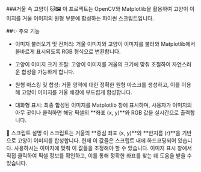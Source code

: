 ###거울 속 고양이 🐱🖼️
이 프로젝트는 OpenCV와 Matplotlib을 활용하여 고양이 이미지를 거울 이미지의 원형 부분에 합성하는 파이썬 스크립트입니다.

##✨ 주요 기능
* 이미지 불러오기 및 전처리: 거울 이미지와 고양이 이미지를 불러와 Matplotlib에서 올바르게 표시되도록 RGB 형식으로 변환합니다.

* 고양이 이미지 크기 조절: 고양이 이미지를 거울의 크기에 맞춰 조절하여 자연스러운 합성을 가능하게 합니다.

* 원형 마스킹 및 합성: 거울 영역에 대한 정확한 원형 마스크를 생성하고, 이를 이용해 고양이 이미지를 거울 배경에 부드럽게 합성합니다.

* 대화형 표시: 최종 합성된 이미지를 Matplotlib 창에 표시하며, 사용자가 이미지의 아무 곳이나 클릭하면 해당 픽셀의 **좌표 (x, y)**와 RGB 값을 실시간으로 출력합니다.

🚀 스크립트 설명
이 스크립트는 거울의 **중심 좌표 (x, y)**와 **반지름 (r)**을 기반으로 고양이 이미지를 합성합니다. 현재 이 값들은 스크립트 내에 하드코딩되어 있습니다. 사용하시는 이미지에 맞춰 이 값들을 조정해야 할 수 있습니다. 이미지 표시 창에서 직접 클릭하여 픽셀 정보를 확인하고, 이를 통해 정확한 좌표를 찾는 데 도움을 받을 수 있습니다.
